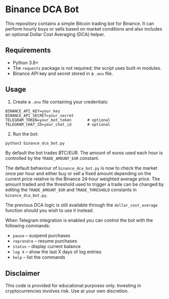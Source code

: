 # Binance DCA Bot

This repository contains a simple Bitcoin trading bot for Binance.  It can perform
hourly buys or sells based on market conditions and also includes an optional
Dollar Cost Averaging (DCA) helper.

## Requirements

- Python 3.8+
- The `requests` package is not required; the script uses built-in modules.
- Binance API key and secret stored in a `.env` file.

## Usage

1. Create a `.env` file containing your credentials:

```
BINANCE_API_KEY=your_key
BINANCE_API_SECRET=your_secret
TELEGRAM_TOKEN=your_bot_token       # optional
TELEGRAM_CHAT_ID=your_chat_id       # optional
```

2. Run the bot:

```bash
python3 binance_dca_bot.py
```

By default the bot trades BTC/EUR. The amount of euros used each hour is
controlled by the `TRADE_AMOUNT_EUR` constant.

The default behaviour of `binance_dca_bot.py` is now to check the market once
per hour and either buy or sell a fixed amount depending on the current price
relative to the Binance 24‑hour weighted average price.  The amount traded and
the threshold used to trigger a trade can be changed by editing the
`TRADE_AMOUNT_EUR` and `TRADE_THRESHOLD` constants in `binance_dca_bot.py`.

The previous DCA logic is still available through the `dollar_cost_average`
function should you wish to use it instead.

When Telegram integration is enabled you can control the bot with the following commands:

- `pause` – suspend purchases
- `reprendre` – resume purchases
- `status` – display current balance
- `log X` – show the last X days of log entries
- `help` – list the commands

## Disclaimer

This code is provided for educational purposes only. Investing in cryptocurrencies involves risk. Use at your own discretion.
